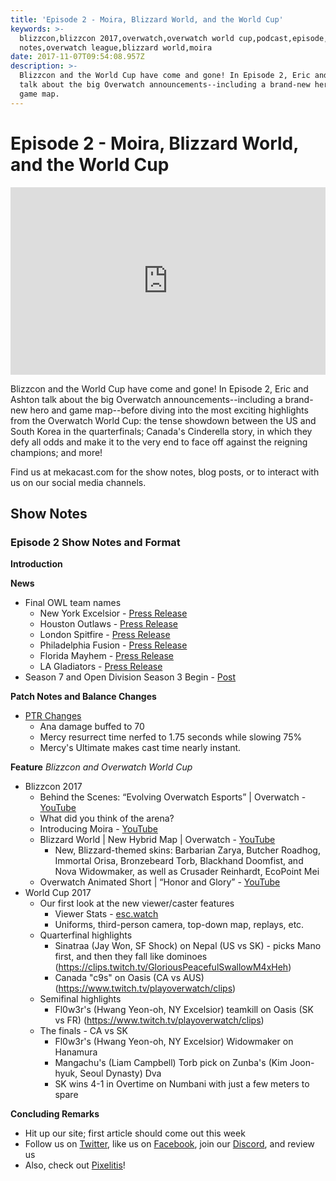 ```yaml
---
title: 'Episode 2 - Moira, Blizzard World, and the World Cup'
keywords: >-
  blizzcon,blizzcon 2017,overwatch,overwatch world cup,podcast,episode,news,show
  notes,overwatch league,blizzard world,moira
date: 2017-11-07T09:54:08.957Z
description: >-
  Blizzcon and the World Cup have come and gone! In Episode 2, Eric and Ashton
  talk about the big Overwatch announcements--including a brand-new hero and
  game map.
---
```

# Episode 2 - Moira, Blizzard World, and the World Cup

<iframe width="100%" height="300" scrolling="no" frameborder="no" src="https://w.soundcloud.com/player/?url=https%3A//api.soundcloud.com/tracks/352479803&amp;color=%23ff5500&amp;auto_play=false&amp;hide_related=false&amp;show_comments=true&amp;show_user=true&amp;show_reposts=false&amp;show_teaser=true&amp;visual=true"></iframe>

Blizzcon and the World Cup have come and gone! In Episode 2, Eric and Ashton talk about the big Overwatch announcements--including a brand-new hero and game map--before diving into the most exciting highlights from the Overwatch World Cup: the tense showdown between the US and South Korea in the quarterfinals; Canada's Cinderella story, in which they defy all odds and make it to the very end to face off against the reigning champions; and more!

Find us at mekacast.com for the show notes, blog posts, or to interact with us on our social media channels.

## Show Notes

### Episode 2 Show Notes and Format

**Introduction**

**News**
  * Final OWL team names
    * New York Excelsior - [Press Release](http://blizz.ly/NYXL)
    * Houston Outlaws - [Press Release](https://overwatchleague.com/en-us/news/21164551)
    * London Spitfire - [Press Release](https://overwatchleague.com/en-us/news/21173802)
    * Philadelphia Fusion - [Press Release](https://overwatchleague.com/en-us/news/21173803)
    * Florida Mayhem - [Press Release](https://overwatchleague.com/en-us/news/21173801)
    * LA Gladiators - [Press Release](https://overwatchleague.com/en-us/news/21184890)
  * Season 7 and Open Division Season 3 Begin - [Post](https://playoverwatch.com/en-us/blog/21173548)

**Patch Notes and Balance Changes**
  * [PTR Changes](https://blizztrack.com/patch_notes/overwatch_ptr/41031)
    * Ana damage buffed to 70
    * Mercy resurrect time nerfed to 1.75 seconds while slowing 75%
    * Mercy's Ultimate makes cast time nearly instant.

**Feature** _Blizzcon and Overwatch World Cup_
  * Blizzcon 2017
    * Behind the Scenes: “Evolving Overwatch Esports” | Overwatch - [YouTube](https://youtu.be/AUPExXBfS1s)
    * What did you think of the arena?
    * Introducing Moira - [YouTube](https://www.youtube.com/watch?v=8tLopqeL9s8)
    * Blizzard World | New Hybrid Map | Overwatch - [YouTube](https://www.youtube.com/watch?v=Ii3Hce3_fOw)
      * New, Blizzard-themed skins: Barbarian Zarya, Butcher Roadhog, Immortal Orisa, Bronzebeard Torb, Blackhand Doomfist, and Nova Widowmaker, as well as Crusader Reinhardt, EcoPoint Mei
    * Overwatch Animated Short | “Honor and Glory” - [YouTube](https://www.youtube.com/watch?v=sQfk5HykiEk)
  * World Cup 2017
    * Our first look at the new viewer/caster features  
      * Viewer Stats - [esc.watch](https://esc.watch/tournaments/ow/overwatch-world-cup-2017)
      * Uniforms, third-person camera, top-down map, replays, etc.
    * Quarterfinal highlights
      * Sinatraa (Jay Won, SF Shock) on Nepal (US vs SK) - picks Mano first, and then they fall like dominoes (https://clips.twitch.tv/GloriousPeacefulSwallowM4xHeh)
      * Canada "c9s" on Oasis (CA vs AUS) (https://www.twitch.tv/playoverwatch/clips)
    * Semifinal highlights
      * Fl0w3r's (Hwang Yeon-oh, NY Excelsior) teamkill on Oasis (SK vs FR) (https://www.twitch.tv/playoverwatch/clips)
    * The finals - CA vs SK
      * Fl0w3r's (Hwang Yeon-oh, NY Excelsior) Widowmaker on Hanamura
      * Mangachu's (Liam Campbell) Torb pick on Zunba's (Kim Joon-hyuk, Seoul Dynasty) Dva
      * SK wins 4-1 in Overtime on Numbani with just a few meters to spare

**Concluding Remarks**
  * Hit up our site; first article should come out this week
  * Follow us on [Twitter](https://twitter.com/MEKAcast), like us on [Facebook](https://fb.me/mekacast/), join our [Discord](https://discord.gg/VFG9Cug), and review us
  * Also, check out [Pixelitis](http://pixelitis.io/)!
